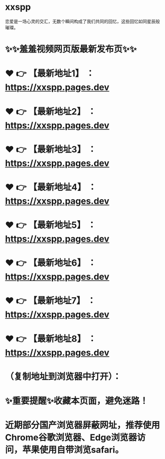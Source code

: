 # xxspp
恋爱是一场心灵的交汇，无数个瞬间构成了我们共同的回忆，这些回忆如同星辰般璀璨。

# ✨✨羞羞视频网页版最新发布页✨✨
# ❤️ 👉 【最新地址1】 ：https://xxspp.pages.dev
# ❤️ 👉 【最新地址2】 ：https://xxspp.pages.dev
# ❤️ 👉 【最新地址3】 ：https://xxspp.pages.dev
# ❤️ 👉 【最新地址4】 ：https://xxspp.pages.dev
# ❤️ 👉 【最新地址5】 ：https://xxspp.pages.dev
# ❤️ 👉 【最新地址6】 ：https://xxspp.pages.dev
# ❤️ 👉 【最新地址7】 ：https://xxspp.pages.dev
# ❤️ 👉 【最新地址8】 ：https://xxspp.pages.dev
# （复制地址到浏览器中打开）：
# ✨重要提醒✨收藏本页面，避免迷路！
# 近期部分国产浏览器屏蔽网址，推荐使用Chrome谷歌浏览器、Edge浏览器访问，苹果使用自带浏览safari。
